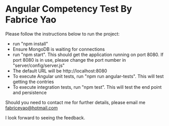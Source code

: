 # Angular Competency Test By Fabrice Yao

Please follow the instructions below to run the project:
* run "npm install"
* Ensure MongoDB is waiting for connections
* run "npm start". This should get the application running on port 8080. If port 8080 is in use, please change the port number in "server/config/server.js"
* The default URL will be http://localhost:8080
* To execute Angular unit tests, run "npm run angular-tests". This will test getting the contries
* To execute integration tests, run "npm test". This will test the end point and persistence

Should you need to contact me for further details, please email me <fabriceyao@hotmail.com>

I look forward to seeing the feedback.